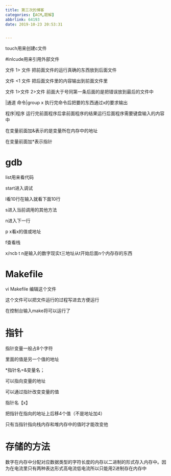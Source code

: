 ```yaml
---
title: 第三次的博客
categories: [ACM,题解]
abbrlink: 64193
date: 2019-10-23 20:53:31


---
```


touch用来创建c文件

#inlcude用来引用外部文件

文件 1> 文件 把前面文件的运行真确的东西放到后面文件

文件 <1 文件 把后面文件里的内容输出到前面文件里

文件 1>文件 2>文件 前面大于号同第一条后面的是把错误放到最后的文件中

|通道 命令|group x 执行完命令后把要的东西通过x的要求输出

程序|程序 运行完前面程序后拿前面程序的结果运行后面程序需要键盘输入的内容中

在变量前面加&表示的是变量所在内存中的地址

在变量前面加*表示指针

# gdb

list用来看代码

start进入调试

l看10行在输入就看下面10行

s进入当前调用的其他方法

n进入下一行

p x看x的值或地址

f查看栈

x/ncb t n是输入的数字现实t三地址从t开始后面n个内存存的东西

# Makefile

vi Makefile 编辑这个文件

这个文件可以把文件运行的过程写进去方便运行

在控制台输入make将可以运行了

# 指针

指针变量一般占8个字符

里面的值是另一个值的地址

*指针名=&变量名；

可以指向变量的地址

可以通过指针改变变量的值

指针名【x】

把指针在指向的地址上后移4个值（不是地址加4）

只有当指针指向栈内存和堆内存中的值时才能改变他

# 存储的方法

数字在内存中分配对应数据类型的字符长度的内存以二进制的形式存入内存中。因为在电流里只有两种表达形式高电流低电流所以只能用2进制存在内存中


